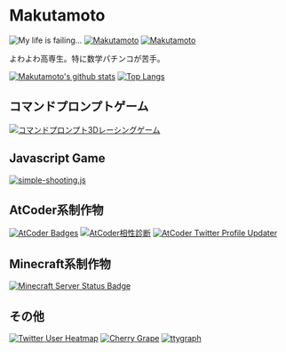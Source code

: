 Makutamoto
=====
![My life is failing...](https://img.shields.io/badge/build-failed-red?style=for-the-badge)
[![Makutamoto](https://img.shields.io/endpoint?url=https%3A%2F%2Fatcoder-badges.now.sh%2Fapi%2Fatcoder%2Fjson%2FMakutamoto&style=for-the-badge)](https://atcoder.jp/users/Makutamoto)
[![Makutamoto](https://img.shields.io/endpoint?url=https%3A%2F%2Fatcoder-badges.now.sh%2Fapi%2Fcodeforces%2Fjson%2FMakutamoto&style=for-the-badge)](https://codeforces.com/profile/Makutamoto)

よわよわ高専生。特に数学パチンコが苦手。

[![Makutamoto's github stats](https://github-readme-stats.vercel.app/api?username=makutamoto&count_private=true&show_icons=true&theme=dark)](https://github.com/anuraghazra/github-readme-stats)
[![Top Langs](https://github-readme-stats.vercel.app/api/top-langs/?username=makutamoto&layout=compact&theme=dark)](https://github.com/anuraghazra/github-readme-stats)

コマンドプロンプトゲーム
-----
[![コマンドプロンプト3Dレーシングゲーム](https://github-readme-stats.vercel.app/api/pin/?username=makutamoto&repo=race-game)](https://github.com/makutamoto/race-game)

Javascript Game
-----
[![simple-shooting.js](https://github-readme-stats.vercel.app/api/pin/?username=makutamoto&repo=simple-shooting.js)](https://github.com/makutamoto/simple-shooting.js)

AtCoder系制作物
-----
[![AtCoder Badges](https://github-readme-stats.vercel.app/api/pin/?username=makutamoto&repo=atcoder-badges)](https://github.com/makutamoto/atcoder-badges)
[![AtCoder相性診断](https://github-readme-stats.vercel.app/api/pin/?username=makutamoto&repo=atcoder-aisho-shindan)](https://github.com/makutamoto/atcoder-aisho-shindan)
[![AtCoder Twitter Profile Updater](https://github-readme-stats.vercel.app/api/pin/?username=makutamoto&repo=atcoder-twitter-profile-updater)](https://github.com/makutamoto/atcoder-twitter-profile-updater)

Minecraft系制作物
-----
[![Minecraft Server Status Badge](https://github-readme-stats.vercel.app/api/pin/?username=makutamoto&repo=minecraft-server-status-badge)](https://github.com/makutamoto/minecraft-server-status-badge)

その他
-----
[![Twitter User Heatmap](https://github-readme-stats.vercel.app/api/pin/?username=makutamoto&repo=twitter-user-heatmap)](https://github.com/makutamoto/twitter-user-heatmap)
[![Cherry Grape](https://github-readme-stats.vercel.app/api/pin/?username=makutamoto&repo=websyllabus-frontend)](https://github.com/makutamoto/websyllabus-frontend)
[![ttygraph](https://github-readme-stats.vercel.app/api/pin/?username=makutamoto&repo=ttygraph)](https://github.com/makutamoto/ttygraph)
